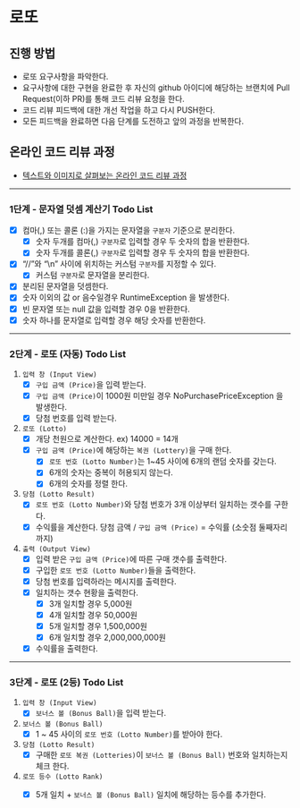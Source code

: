# 로또
## 진행 방법
* 로또 요구사항을 파악한다.
* 요구사항에 대한 구현을 완료한 후 자신의 github 아이디에 해당하는 브랜치에 Pull Request(이하 PR)를 통해 코드 리뷰 요청을 한다.
* 코드 리뷰 피드백에 대한 개선 작업을 하고 다시 PUSH한다.
* 모든 피드백을 완료하면 다음 단계를 도전하고 앞의 과정을 반복한다.

## 온라인 코드 리뷰 과정
* [텍스트와 이미지로 살펴보는 온라인 코드 리뷰 과정](https://github.com/next-step/nextstep-docs/tree/master/codereview)

---

### 1단계 - 문자열 덧셈 계산기 Todo List
- [x] 컴마(,) 또는 콜론 (:)을 가지는 문자열을 `구분자` 기준으로 분리한다.
    - [x] 숫자 두개를 컴마(,) `구분자`로 입력할 경우 두 숫자의 합을 반환한다.
    - [x] 숫자 두개를 콜론(,) `구분자`로 입력할 경우 두 숫자의 합을 반환한다.
- [x] “//”와 “\n” 사이에 위치하는 커스텀 `구분자`를 지정할 수 있다.
    - [x] 커스텀 `구분자`로 문자열을 분리한다.
- [x] 분리된 문자열을 덧셈한다.
- [x] 숫자 이외의 값 or 음수일경우 RuntimeException 을 발생한다.
- [x] 빈 문자열 또는 null 값을 입력할 경우 0을 반환한다.
- [x] 숫자 하나를 문자열로 입력할 경우 해당 숫자를 반환한다.

---

### 2단계 - 로또 (자동) Todo List

1. `입력 창 (Input View)`
    - [x] `구입 금액 (Price)`을 입력 받는다.
    - [x] `구입 금액 (Price)`이 1000원 미만일 경우 NoPurchasePriceException 을 발생한다.
    - [x] 당첨 번호를 입력 받는다.
2. `로또 (Lotto)`
    - [x] 개당 천원으로 계산한다. ex) 14000 = 14개
    - [x] `구입 금액 (Price)`에 해당하는 `복권 (Lottery)`을 구매 한다.
        - [x] `로또 번호 (Lotto Number)`는 1~45 사이에 6개의 랜덤 숫자를 갖는다.
        - [x] 6개의 숫자는 중복이 허용되지 않는다.
        - [x] 6개의 숫자를 정렬 한다.
3. `당첨 (Lotto Result)`
    - [x] `로또 번호 (Lotto Number)`와 당첨 번호가 3개 이상부터 일치하는 갯수를 구한다.
    - [x] 수익률을 계산한다. 당첨 금액 / `구입 금액 (Price)` = 수익률 (소숫점 둘째자리까지)
4. `출력 (Output View)`
    - [x] 입력 받은 `구입 금액 (Price)`에 따른 구매 갯수를 출력한다.
    - [x] 구입한 `로또 번호 (Lotto Number)`들을 출력한다.
    - [x] 당첨 번호를 입력하라는 메시지를 출력한다.
    - [x] 일치하는 갯수 현황을 출력한다.
        - [x] 3개 일치할 경우 5,000원
        - [x] 4개 일치할 경우 50,000원
        - [x] 5개 일치할 경우 1,500,000원
        - [x] 6개 일치할 경우 2,000,000,000원
    - [x] 수익률을 출력한다.

---

### 3단계 - 로또 (2등) Todo List
1. `입력 창 (Input View)`
    - [x] `보너스 볼 (Bonus Ball)`을 입력 받는다.
2. `보너스 볼 (Bonus Ball)`
    - [x] 1 ~ 45 사이의 `로또 번호 (Lotto Number)`를 받아야 한다.
3. `당첨 (Lotto Result)`
    - [x] 구매한 `로또 복권 (Lotteries)`이 `보너스 볼 (Bonus Ball)` 번호와 일치하는지 체크 한다.
4. `로또 등수 (Lotto Rank)`
    - [x] 5개 일치 + `보너스 볼 (Bonus Ball)` 일치에 해당하는 등수를 추가한다.
    